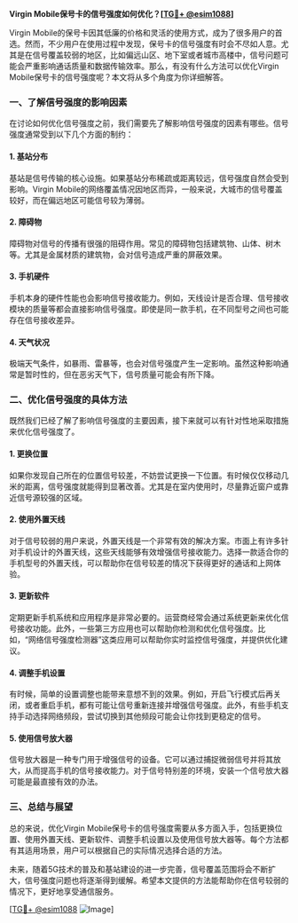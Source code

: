 **Virgin Mobile保号卡的信号强度如何优化？[[TG💪+ @esim1088](https://t.me/s/esim1088)]**

Virgin Mobile的保号卡因其低廉的价格和灵活的使用方式，成为了很多用户的首选。然而，不少用户在使用过程中发现，保号卡的信号强度有时会不尽如人意。尤其是在信号覆盖较弱的地区，比如偏远山区、地下室或者城市高楼中，信号问题可能会严重影响通话质量和数据传输效率。那么，有没有什么方法可以优化Virgin Mobile保号卡的信号强度呢？本文将从多个角度为你详细解答。

### 一、了解信号强度的影响因素

在讨论如何优化信号强度之前，我们需要先了解影响信号强度的因素有哪些。信号强度通常受到以下几个方面的制约：

#### 1. 基站分布
基站是信号传输的核心设施。如果基站分布稀疏或距离较远，信号强度自然会受到影响。Virgin Mobile的网络覆盖情况因地区而异，一般来说，大城市的信号覆盖较好，而在偏远地区可能信号较为薄弱。

#### 2. 障碍物
障碍物对信号的传播有很强的阻碍作用。常见的障碍物包括建筑物、山体、树木等。尤其是金属材质的建筑物，会对信号造成严重的屏蔽效果。

#### 3. 手机硬件
手机本身的硬件性能也会影响信号接收能力。例如，天线设计是否合理、信号接收模块的质量等都会直接影响信号强度。即使是同一款手机，在不同型号之间也可能存在信号接收差异。

#### 4. 天气状况
极端天气条件，如暴雨、雷暴等，也会对信号强度产生一定影响。虽然这种影响通常是暂时性的，但在恶劣天气下，信号质量可能会有所下降。

### 二、优化信号强度的具体方法

既然我们已经了解了影响信号强度的主要因素，接下来就可以有针对性地采取措施来优化信号强度了。

#### 1. 更换位置
如果你发现自己所在的位置信号较差，不妨尝试更换一下位置。有时候仅仅移动几米的距离，信号强度就能得到显著改善。尤其是在室内使用时，尽量靠近窗户或靠近信号源较强的区域。

#### 2. 使用外置天线
对于信号较弱的用户来说，外置天线是一个非常有效的解决方案。市面上有许多针对手机设计的外置天线，这些天线能够有效增强信号接收能力。选择一款适合你的手机型号的外置天线，可以帮助你在信号较差的情况下获得更好的通话和上网体验。

#### 3. 更新软件
定期更新手机系统和应用程序是非常必要的。运营商经常会通过系统更新来优化信号接收功能。此外，一些第三方应用也可以帮助你检测和优化信号强度。比如，“网络信号强度检测器”这类应用可以帮助你实时监控信号强度，并提供优化建议。

#### 4. 调整手机设置
有时候，简单的设置调整也能带来意想不到的效果。例如，开启飞行模式后再关闭，或者重启手机，都有可能让信号重新连接并增强信号强度。此外，有些手机支持手动选择网络频段，尝试切换到其他频段可能会让你找到更稳定的信号。

#### 5. 使用信号放大器
信号放大器是一种专门用于增强信号的设备。它可以通过捕捉微弱信号并将其放大，从而提高手机的信号接收能力。对于信号特别差的环境，安装一个信号放大器可能是最直接有效的办法。

### 三、总结与展望

总的来说，优化Virgin Mobile保号卡的信号强度需要从多方面入手，包括更换位置、使用外置天线、更新软件、调整手机设置以及使用信号放大器等。每个方法都有其适用场景，用户可以根据自己的实际情况选择合适的方法。

未来，随着5G技术的普及和基站建设的进一步完善，信号覆盖范围将会不断扩大，信号强度问题也将逐渐得到缓解。希望本文提供的方法能帮助你在信号较弱的情况下，更好地享受通信服务。

[[TG💪+ @esim1088](https://t.me/s/esim1088) ![Image](https://i.postimg.cc/4NQfJmqS/Snipaste-2025-05-13-00-14-12.png)]